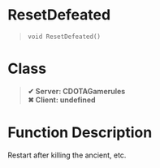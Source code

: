 # ResetDefeated
> `void ResetDefeated()`
# Class
> __✔ Server: CDOTAGamerules__  
> __✖ Client: undefined__  
# Function Description
Restart after killing the ancient, etc.
